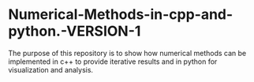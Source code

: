 # Numerical-Methods-in-cpp-and-python.-VERSION-1
The purpose of this repository is to show how numerical methods can be implemented in c++ to provide iterative results and in python for visualization and analysis.
